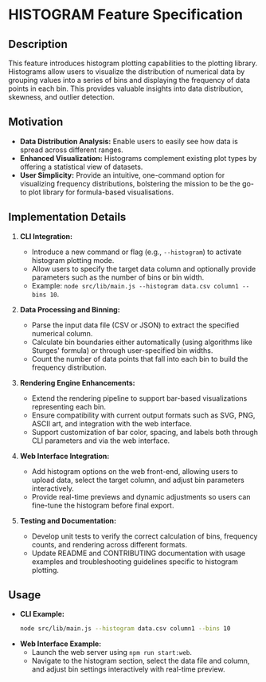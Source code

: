 # HISTOGRAM Feature Specification

## Description
This feature introduces histogram plotting capabilities to the plotting library. Histograms allow users to visualize the distribution of numerical data by grouping values into a series of bins and displaying the frequency of data points in each bin. This provides valuable insights into data distribution, skewness, and outlier detection.

## Motivation
- **Data Distribution Analysis:** Enable users to easily see how data is spread across different ranges.
- **Enhanced Visualization:** Histograms complement existing plot types by offering a statistical view of datasets.
- **User Simplicity:** Provide an intuitive, one-command option for visualizing frequency distributions, bolstering the mission to be the go-to plot library for formula-based visualisations.

## Implementation Details
1. **CLI Integration:**
   - Introduce a new command or flag (e.g., `--histogram`) to activate histogram plotting mode.
   - Allow users to specify the target data column and optionally provide parameters such as the number of bins or bin width.
   - Example: `node src/lib/main.js --histogram data.csv column1 --bins 10`.

2. **Data Processing and Binning:**
   - Parse the input data file (CSV or JSON) to extract the specified numerical column.
   - Calculate bin boundaries either automatically (using algorithms like Sturges' formula) or through user-specified bin widths.
   - Count the number of data points that fall into each bin to build the frequency distribution.

3. **Rendering Engine Enhancements:**
   - Extend the rendering pipeline to support bar-based visualizations representing each bin.
   - Ensure compatibility with current output formats such as SVG, PNG, ASCII art, and integration with the web interface.
   - Support customization of bar color, spacing, and labels both through CLI parameters and via the web interface.

4. **Web Interface Integration:**
   - Add histogram options on the web front-end, allowing users to upload data, select the target column, and adjust bin parameters interactively.
   - Provide real-time previews and dynamic adjustments so users can fine-tune the histogram before final export.

5. **Testing and Documentation:**
   - Develop unit tests to verify the correct calculation of bins, frequency counts, and rendering across different formats.
   - Update README and CONTRIBUTING documentation with usage examples and troubleshooting guidelines specific to histogram plotting.

## Usage
- **CLI Example:**
  ```bash
  node src/lib/main.js --histogram data.csv column1 --bins 10
  ```
- **Web Interface Example:**
  - Launch the web server using `npm run start:web`.
  - Navigate to the histogram section, select the data file and column, and adjust bin settings interactively with real-time preview.
